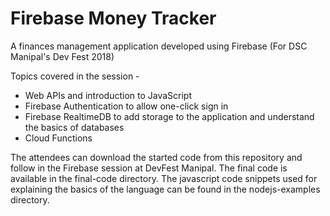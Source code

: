 # Firebase Money Tracker
A finances management application developed using Firebase (For DSC Manipal's Dev Fest 2018)

Topics covered in the session - 
- Web APIs and introduction to JavaScript
- Firebase Authentication to allow one-click sign in
- Firebase RealtimeDB to add storage to the application and understand the basics of databases
- Cloud Functions

The attendees can download the started code from this repository and follow in the Firebase session at DevFest Manipal. The final code is available in the final-code directory. The javascript code snippets used for explaining the basics of the language can be found in the nodejs-examples directory.
